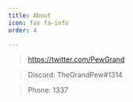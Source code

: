 ```yaml
---
title: About
icon: fas fa-info
order: 4

---
```



> https://twitter.com/PewGrand

> Discord: TheGrandPew#1314

> Phone: 1337

